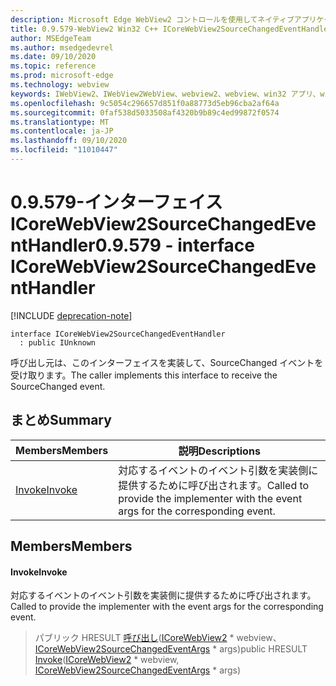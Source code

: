 ```yaml
---
description: Microsoft Edge WebView2 コントロールを使用してネイティブアプリケーションに web 技術 (HTML、CSS、JavaScript) を埋め込む
title: 0.9.579-WebView2 Win32 C++ ICoreWebView2SourceChangedEventHandler
author: MSEdgeTeam
ms.author: msedgedevrel
ms.date: 09/10/2020
ms.topic: reference
ms.prod: microsoft-edge
ms.technology: webview
keywords: IWebView2、IWebView2WebView、webview2、webview、win32 アプリ、win32、edge、ICoreWebView2、ICoreWebView2Controller、browser control、edge html、ICoreWebView2SourceChangedEventHandler
ms.openlocfilehash: 9c5054c296657d851f0a88773d5eb96cba2af64a
ms.sourcegitcommit: 0faf538d5033508af4320b9b89c4ed99872f0574
ms.translationtype: MT
ms.contentlocale: ja-JP
ms.lasthandoff: 09/10/2020
ms.locfileid: "11010447"
---
```

# <span data-ttu-id="2c011-104">0.9.579-インターフェイス ICoreWebView2SourceChangedEventHandler</span><span class="sxs-lookup"><span data-stu-id="2c011-104">0.9.579 - interface ICoreWebView2SourceChangedEventHandler</span></span> 

[!INCLUDE [deprecation-note](../../includes/deprecation-note.md)]

```
interface ICoreWebView2SourceChangedEventHandler
  : public IUnknown
```

<span data-ttu-id="2c011-105">呼び出し元は、このインターフェイスを実装して、SourceChanged イベントを受け取ります。</span><span class="sxs-lookup"><span data-stu-id="2c011-105">The caller implements this interface to receive the SourceChanged event.</span></span>

## <span data-ttu-id="2c011-106">まとめ</span><span class="sxs-lookup"><span data-stu-id="2c011-106">Summary</span></span>

 <span data-ttu-id="2c011-107">Members</span><span class="sxs-lookup"><span data-stu-id="2c011-107">Members</span></span>                        | <span data-ttu-id="2c011-108">説明</span><span class="sxs-lookup"><span data-stu-id="2c011-108">Descriptions</span></span>
--------------------------------|---------------------------------------------
[<span data-ttu-id="2c011-109">Invoke</span><span class="sxs-lookup"><span data-stu-id="2c011-109">Invoke</span></span>](#invoke) | <span data-ttu-id="2c011-110">対応するイベントのイベント引数を実装側に提供するために呼び出されます。</span><span class="sxs-lookup"><span data-stu-id="2c011-110">Called to provide the implementer with the event args for the corresponding event.</span></span>

## <span data-ttu-id="2c011-111">Members</span><span class="sxs-lookup"><span data-stu-id="2c011-111">Members</span></span>

#### <span data-ttu-id="2c011-112">Invoke</span><span class="sxs-lookup"><span data-stu-id="2c011-112">Invoke</span></span> 

<span data-ttu-id="2c011-113">対応するイベントのイベント引数を実装側に提供するために呼び出されます。</span><span class="sxs-lookup"><span data-stu-id="2c011-113">Called to provide the implementer with the event args for the corresponding event.</span></span>

> <span data-ttu-id="2c011-114">パブリック HRESULT [呼び出し](#invoke)([ICoreWebView2](icorewebview2.md) \* webview、 [ICoreWebView2SourceChangedEventArgs](icorewebview2sourcechangedeventargs.md) \* args)</span><span class="sxs-lookup"><span data-stu-id="2c011-114">public HRESULT [Invoke](#invoke)([ICoreWebView2](icorewebview2.md) \* webview, [ICoreWebView2SourceChangedEventArgs](icorewebview2sourcechangedeventargs.md) \* args)</span></span>

